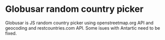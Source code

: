 <h1>Globusar random country picker</h1>
Globusar is JS random country picker using openstreetmap.org API and geocoding and restcountries.com API. Some isues with Antartic need to be fixed.
